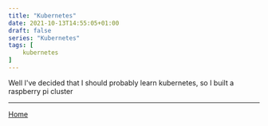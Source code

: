 ```yaml
---
title: "Kubernetes"
date: 2021-10-13T14:55:05+01:00
draft: false
series: "Kubernetes"
tags: [
	kubernetes
]
---
```

Well I've decided that I should probably learn kubernetes, so I built a raspberry pi cluster

---

[Home](/)
